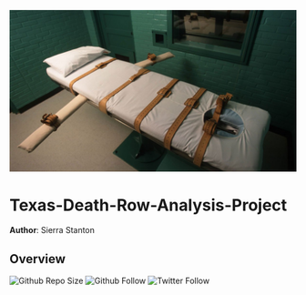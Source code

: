 ![Zip Codes](./images/death-chamber-image.jpeg)


# Texas-Death-Row-Analysis-Project

**Author**: Sierra Stanton

## Overview
![Github Repo Size](https://img.shields.io/github/repo-size/sierrafromcalifornia/Texas-Death-Row-Analysis-Project?style=social)
![Github Follow](https://img.shields.io/github/followers/sierrafromcalifornia?style=social)
![Twitter Follow](https://img.shields.io/twitter/follow/sierrastanton?style=social)
